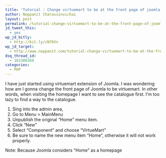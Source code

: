 ```yaml
---
title: 'Tutorial : Change virtuemart to be at the front page of joomla'
author: Noppanit Charassinvichai
layout: post
permalink: /tutorial-change-virtuemart-to-be-at-the-front-page-of-joomla/
jd_tweet_this:
  - yes
wp_jd_bitly:
  - http://bit.ly/cN76Vv
wp_jd_target:
  - http://www.noppanit.com/tutorial-change-virtuemart-to-be-at-the-front-page-of-joomla/
dsq_thread_id:
  - 183380369
categories:
  - PHP
---
```

I have just started using virtuemart extension of Joomla. I was wondering how am I gonna change the front page of Joomla to be virtuemart. In other words, when visiting the homepage I want to see the catalogue first. I&#8217;m too lazy to find a way to the catalogue.

1. Sing into the admin area,  
2. Go to Menu > MainMenu  
3. Unpublish the original &#8220;Home&#8221; menu item.  
4. Click &#8220;New&#8221;  
5. Select &#8220;Component&#8221; and choose &#8220;VirtueMart&#8221;  
6. Be sure to name the new menu item &#8220;Home&#8221;, otherwise it will not work properly.

Note: Because Joomla considers &#8220;Home&#8221; as a homepage